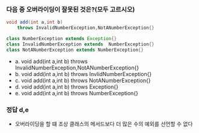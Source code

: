 ### 다음 중 오버라이딩이 잘못된 것은?(모두 고르시오)
```java
void add(int a,int b)
    throws InvalidNumberException,NotANumberException{}

class NumberException extends Exception{}
class InvalidNumberException extends  NumberException{}
class NotANumberException extends NumberException{}
```
- a. void add(int a,int b) throws InvalidNumberException,NotANumberException{}
- b. void add(int a,int b) throws InvlidNumberException{}
- c. void add(int a,int b) throws NotANumberException{}
- d. void add(int a,int b) throws Exception{}
- e. void add(int a,int b) throws NumberException{}
### 정답 d,e
- 오버라이딩을 할 떄 조상 클래스의 메서드보다 더 많은 수의 예외를 선언할 수 없다